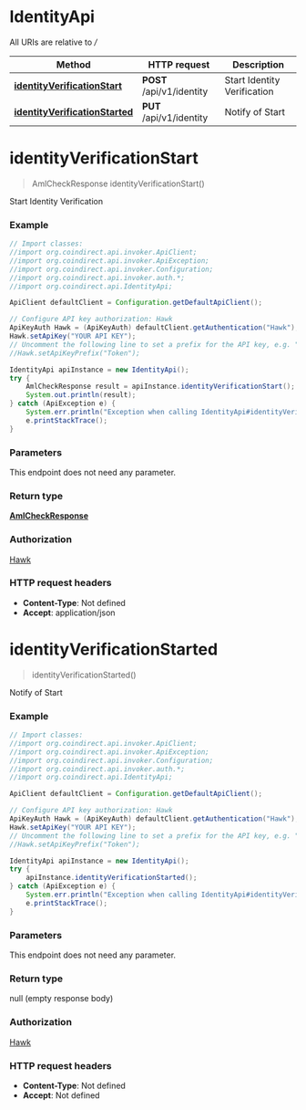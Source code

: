 # IdentityApi

All URIs are relative to */*

Method | HTTP request | Description
------------- | ------------- | -------------
[**identityVerificationStart**](IdentityApi.md#identityVerificationStart) | **POST** /api/v1/identity | Start Identity Verification
[**identityVerificationStarted**](IdentityApi.md#identityVerificationStarted) | **PUT** /api/v1/identity | Notify of Start

<a name="identityVerificationStart"></a>
# **identityVerificationStart**
> AmlCheckResponse identityVerificationStart()

Start Identity Verification

### Example
```java
// Import classes:
//import org.coindirect.api.invoker.ApiClient;
//import org.coindirect.api.invoker.ApiException;
//import org.coindirect.api.invoker.Configuration;
//import org.coindirect.api.invoker.auth.*;
//import org.coindirect.api.IdentityApi;

ApiClient defaultClient = Configuration.getDefaultApiClient();

// Configure API key authorization: Hawk
ApiKeyAuth Hawk = (ApiKeyAuth) defaultClient.getAuthentication("Hawk");
Hawk.setApiKey("YOUR API KEY");
// Uncomment the following line to set a prefix for the API key, e.g. "Token" (defaults to null)
//Hawk.setApiKeyPrefix("Token");

IdentityApi apiInstance = new IdentityApi();
try {
    AmlCheckResponse result = apiInstance.identityVerificationStart();
    System.out.println(result);
} catch (ApiException e) {
    System.err.println("Exception when calling IdentityApi#identityVerificationStart");
    e.printStackTrace();
}
```

### Parameters
This endpoint does not need any parameter.

### Return type

[**AmlCheckResponse**](AmlCheckResponse.md)

### Authorization

[Hawk](../README.md#Hawk)

### HTTP request headers

 - **Content-Type**: Not defined
 - **Accept**: application/json

<a name="identityVerificationStarted"></a>
# **identityVerificationStarted**
> identityVerificationStarted()

Notify of Start

### Example
```java
// Import classes:
//import org.coindirect.api.invoker.ApiClient;
//import org.coindirect.api.invoker.ApiException;
//import org.coindirect.api.invoker.Configuration;
//import org.coindirect.api.invoker.auth.*;
//import org.coindirect.api.IdentityApi;

ApiClient defaultClient = Configuration.getDefaultApiClient();

// Configure API key authorization: Hawk
ApiKeyAuth Hawk = (ApiKeyAuth) defaultClient.getAuthentication("Hawk");
Hawk.setApiKey("YOUR API KEY");
// Uncomment the following line to set a prefix for the API key, e.g. "Token" (defaults to null)
//Hawk.setApiKeyPrefix("Token");

IdentityApi apiInstance = new IdentityApi();
try {
    apiInstance.identityVerificationStarted();
} catch (ApiException e) {
    System.err.println("Exception when calling IdentityApi#identityVerificationStarted");
    e.printStackTrace();
}
```

### Parameters
This endpoint does not need any parameter.

### Return type

null (empty response body)

### Authorization

[Hawk](../README.md#Hawk)

### HTTP request headers

 - **Content-Type**: Not defined
 - **Accept**: Not defined

